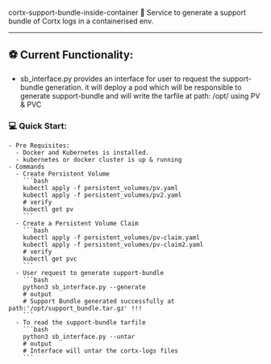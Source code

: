 cortx-support-bundle-inside-container 📝
Service to generate a support bundle of Cortx logs in a containerised env.
***

## ⚽ Current Functionality:
  - sb_interface.py provides an interface for user to request the support-bundle generation.
    it will deploy a pod which will be responsible to generate support-bundle and will write 
    the tarfile at path: /opt/ using PV & PVC

### 💻 Quick Start:
    - Pre Requisites:
      - Docker and Kubernetes is installed.
      - kubernetes or docker cluster is up & running
    - Commands 
      - Create Persistent Volume
        ```bash
        kubectl apply -f persistent_volumes/pv.yaml
        kubectl apply -f persistent_volumes/pv2.yaml
        # verify
        kubectl get pv
        ```
      - Create a Persistent Volume Claim
        ```bash
        kubectl apply -f persistent_volumes/pv-claim.yaml
        kubectl apply -f persistent_volumes/pv-claim2.yaml
        # verify
        kubectl get pvc
        ```
      - User request to generate support-bundle
        ```bash
        python3 sb_interface.py --generate
        # output
        # Support Bundle generated successfully at path:'/opt/support_bundle.tar.gz' !!!
        ```
      - To read the support-bundle tarfile
        ```bash
        python3 sb_interface.py --untar
        # output
        # Interface will untar the cortx-logs files
        ```

